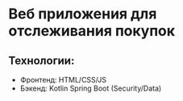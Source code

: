 # Веб приложения для отслеживания покупок
## Технологии:
- Фронтенд: HTML/CSS/JS
- Бэкенд: Kotlin Spring Boot (Security/Data)

